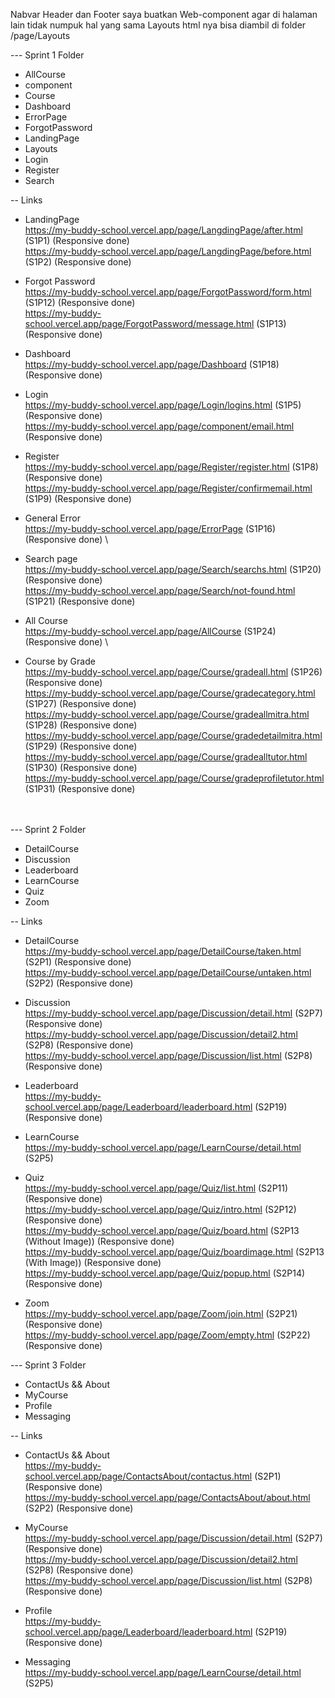 Nabvar Header dan Footer saya buatkan Web-component agar di halaman lain tidak numpuk hal yang sama
Layouts html nya bisa diambil di folder /page/Layouts <br>

--- Sprint 1 Folder
  - AllCourse
  - component
  - Course
  - Dashboard
  - ErrorPage
  - ForgotPassword
  - LandingPage
  - Layouts
  - Login
  - Register
  - Search 

-- Links <br>
  - LandingPage \
    https://my-buddy-school.vercel.app/page/LangdingPage/after.html (S1P1) (Responsive done) \
    https://my-buddy-school.vercel.app/page/LangdingPage/before.html (S1P2) (Responsive done) 

  - Forgot Password \
    https://my-buddy-school.vercel.app/page/ForgotPassword/form.html (S1P12) (Responsive done) \
    https://my-buddy-school.vercel.app/page/ForgotPassword/message.html (S1P13) (Responsive done) 

  - Dashboard \
    https://my-buddy-school.vercel.app/page/Dashboard (S1P18) (Responsive done) 

  - Login \
    https://my-buddy-school.vercel.app/page/Login/logins.html (S1P5) (Responsive done) \
    https://my-buddy-school.vercel.app/page/component/email.html (Responsive done) 

  - Register \
    https://my-buddy-school.vercel.app/page/Register/register.html (S1P8) (Responsive done) \
    https://my-buddy-school.vercel.app/page/Register/confirmemail.html (S1P9) (Responsive done) 

  - General Error \
    https://my-buddy-school.vercel.app/page/ErrorPage (S1P16) (Responsive done) \

  - Search page \
    https://my-buddy-school.vercel.app/page/Search/searchs.html (S1P20) (Responsive done) \
    https://my-buddy-school.vercel.app/page/Search/not-found.html (S1P21) (Responsive done) 

  - All Course \
    https://my-buddy-school.vercel.app/page/AllCourse (S1P24) (Responsive done) \

  - Course by Grade \
    https://my-buddy-school.vercel.app/page/Course/gradeall.html (S1P26) (Responsive done) \
    https://my-buddy-school.vercel.app/page/Course/gradecategory.html (S1P27) (Responsive done) \
    https://my-buddy-school.vercel.app/page/Course/gradeallmitra.html (S1P28) (Responsive done) \
    https://my-buddy-school.vercel.app/page/Course/gradedetailmitra.html (S1P29) (Responsive done) \
    https://my-buddy-school.vercel.app/page/Course/gradealltutor.html (S1P30) (Responsive done) \
    https://my-buddy-school.vercel.app/page/Course/gradeprofiletutor.html (S1P31) (Responsive done)  <br> <br> <br>

--- Sprint 2 Folder
  - DetailCourse
  - Discussion
  - Leaderboard
  - LearnCourse
  - Quiz
  - Zoom

-- Links <br>
  - DetailCourse \
    https://my-buddy-school.vercel.app/page/DetailCourse/taken.html (S2P1) (Responsive done) \
    https://my-buddy-school.vercel.app/page/DetailCourse/untaken.html (S2P2) (Responsive done)

  - Discussion \
    https://my-buddy-school.vercel.app/page/Discussion/detail.html (S2P7) (Responsive done) \
    https://my-buddy-school.vercel.app/page/Discussion/detail2.html (S2P8) (Responsive done) \
    https://my-buddy-school.vercel.app/page/Discussion/list.html (S2P8) (Responsive done)

  - Leaderboard \
    https://my-buddy-school.vercel.app/page/Leaderboard/leaderboard.html (S2P19) (Responsive done)

  - LearnCourse \
    https://my-buddy-school.vercel.app/page/LearnCourse/detail.html (S2P5)

  - Quiz \
    https://my-buddy-school.vercel.app/page/Quiz/list.html (S2P11) (Responsive done) \
    https://my-buddy-school.vercel.app/page/Quiz/intro.html (S2P12) (Responsive done) \
    https://my-buddy-school.vercel.app/page/Quiz/board.html (S2P13 (Without Image)) (Responsive done) \
    https://my-buddy-school.vercel.app/page/Quiz/boardimage.html (S2P13 (With Image)) (Responsive done) \
    https://my-buddy-school.vercel.app/page/Quiz/popup.html (S2P14) (Responsive done)

  - Zoom \
    https://my-buddy-school.vercel.app/page/Zoom/join.html (S2P21) (Responsive done) \
    https://my-buddy-school.vercel.app/page/Zoom/empty.html (S2P22) (Responsive done)


--- Sprint 3 Folder
  - ContactUs && About
  - MyCourse
  - Profile
  - Messaging

-- Links <br>
  - ContactUs && About \
    https://my-buddy-school.vercel.app/page/ContactsAbout/contactus.html (S2P1) (Responsive done) \
    https://my-buddy-school.vercel.app/page/ContactsAbout/about.html (S2P2) (Responsive done)

  - MyCourse \
    https://my-buddy-school.vercel.app/page/Discussion/detail.html (S2P7) (Responsive done) \
    https://my-buddy-school.vercel.app/page/Discussion/detail2.html (S2P8) (Responsive done) \
    https://my-buddy-school.vercel.app/page/Discussion/list.html (S2P8) (Responsive done)

  - Profile \
    https://my-buddy-school.vercel.app/page/Leaderboard/leaderboard.html (S2P19) (Responsive done)

  - Messaging \
    https://my-buddy-school.vercel.app/page/LearnCourse/detail.html (S2P5)